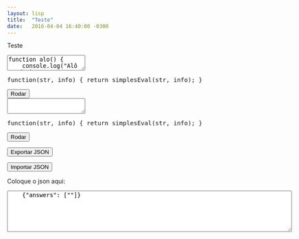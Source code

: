 ```yaml
---
layout: lisp
title:  "Teste"
date:   2016-04-04 16:40:00 -0300
---
```


<script type="text/javascript">
    window.apostila = "teste";
</script>

Teste

<div class="lesson">
<textarea class="code">
function alo() {
    console.log("Alô mundo");
}
alo();
</textarea>
<div class="output"></div>
<div class="output"></div>
<pre class="verifier">function(str, info) { return simplesEval(str, info); }</pre>
<button class="go">Rodar</button>
</div>


<div class="lesson">
<textarea class="code">

</textarea>
<div class="output"></div>
<div class="output"></div>
<pre class="verifier">function(str, info) { return simplesEval(str, info); }</pre>
<button class="go">Rodar</button>
</div>

<button onclick="$('#json').val(obtemRespostasJson());">Exportar JSON</button>

<button onclick="carregaRespostasJson($('#json').val());">Importar JSON</button>

Coloque o json aqui:

<textarea id="json" rows="6" cols="80">
    {"answers": [""]}
</textarea>

